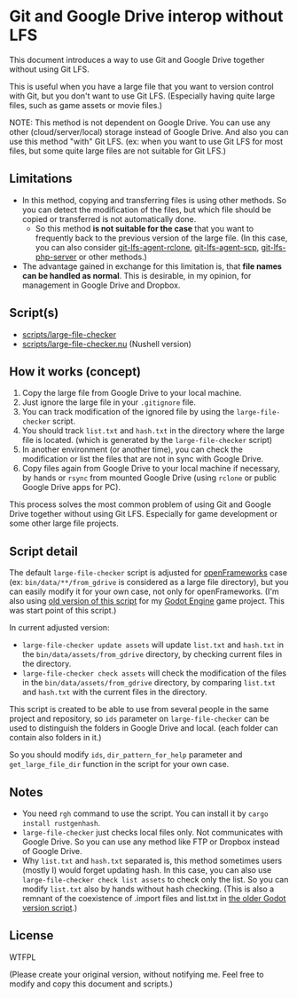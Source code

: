 # Git and Google Drive interop without LFS

This document introduces a way to use Git and Google Drive together without using Git LFS. 

This is useful when you have a large file that you want to version control with Git, but you don't want to use Git LFS. (Especially having quite large files, such as game assets or movie files.)

NOTE: This method is not dependent on Google Drive. You can use any other (cloud/server/local) storage instead of Google Drive. And also you can use this method "with" Git LFS. (ex: when you want to use Git LFS for most files, but some quite large files are not suitable for Git LFS.)

## Limitations

- In this method, copying and transferring files is using other methods. So you can detect the modification of the files, but which file should be copied or transferred is not automatically done.
  - So this method **is not suitable for the case** that you want to frequently back to the previous version of the large file. (In this case, you can also consider [git-lfs-agent-rclone](https://github.com/funatsufumiya/git-lfs-agent-rclone), [git-lfs-agent-scp](https://github.com/funatsufumiya/git-lfs-agent-scp), [git-lfs-php-server](https://github.com/funatsufumiya/git-lfs-php-server) or other methods.)
- The advantage gained in exchange for this limitation is, that **file names can be handled as normal**. This is desirable, in my opinion, for management in Google Drive and Dropbox.

## Script(s)

- [scripts/large-file-checker](scripts/large-file-checker)
- [scripts/large-file-checker.nu](scripts/large-file-checker.nu) (Nushell version)

## How it works (concept)

1. Copy the large file from Google Drive to your local machine.
2. Just ignore the large file in your `.gitignore` file.
3. You can track modification of the ignored file by using the `large-file-checker` script.
4. You should track `list.txt` and `hash.txt` in the directory where the large file is located. (which is generated by the `large-file-checker` script)
5. In another environment (or another time), you can check the modification or list the files that are not in sync with Google Drive.
6. Copy files again from Google Drive to your local machine if necessary, by hands or `rsync` from mounted Google Drive (using `rclone` or public Google Drive apps for PC).

This process solves the most common problem of using Git and Google Drive together without using Git LFS. Especially for game development or some other large file projects.

## Script detail

The default `large-file-checker` script is adjusted for [openFrameworks](https://openframeworks.cc/) case (ex: `bin/data/**/from_gdrive` is considered as a large file directory), but you can easily modify it for your own case, not only for openFrameworks. (I'm also using [old version of this script](appendix/godot_scripts) for my [Godot Engine](https://godotengine.org/) game project. This was start point of this script.)

In current adjusted version:

- `large-file-checker update assets` will update `list.txt` and `hash.txt` in the `bin/data/assets/from_gdrive` directory, by checking current files in the directory.
- `large-file-checker check assets` will check the modification of the files in the `bin/data/assets/from_gdrive` directory, by comparing `list.txt` and `hash.txt` with the current files in the directory.

This script is created to be able to use from several people in the same project and repository, so `ids` parameter on `large-file-checker` can be used to distinguish the folders in Google Drive and local. (each folder can contain also folders in it.)

So you should modify `ids`, `dir_pattern_for_help` parameter and `get_large_file_dir` function in the script for your own case.

## Notes

- You need `rgh` command to use the script. You can install it by `cargo install rustgenhash`.
- `large-file-checker` just checks local files only. Not communicates with Google Drive. So you can use any method like FTP or Dropbox instead of Google Drive.
- Why `list.txt` and `hash.txt` separated is, this method sometimes users (mostly I) would forget updating hash. In this case, you can also use `large-file-checker check list assets` to check only the list. So you can modify `list.txt` also by hands without hash checking. (This is also a remnant of the coexistence of .import files and list.txt in [the older Godot version script](appendix/godot_scripts).)

## License

WTFPL

(Please create your original version, without notifying me. Feel free to modify and copy this document and scripts.)